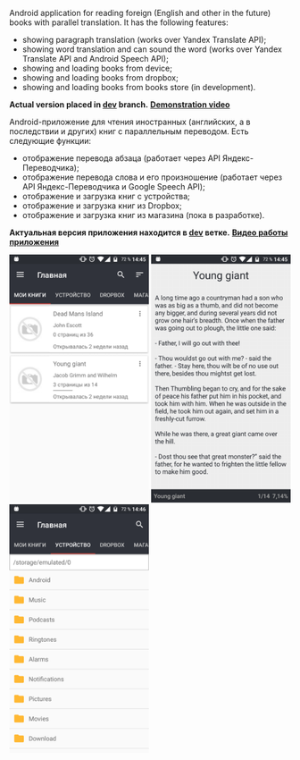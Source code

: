 Android application for reading foreign (English and other in the future) books with parallel translation.
It has the following features:
* showing paragraph translation (works over Yandex Translate API);
* showing word translation and can sound the word  (works over Yandex Translate API and Android Speech API);
* showing and loading books from device;
* showing and loading books from dropbox;
* showing and loading books from books store (in development).

**Actual version placed in [dev](https://gitlab.com/mamykin.av/ForeignBooksReader/tree/dev) branch.**
**[Demonstration video](https://www.youtube.com/watch?v=vn6THQxQK-s)**


Android-приложение для чтения иностранных (английских, а в последствии и других) книг с параллельным переводом.
Есть следующие функции:
* отображение перевода абзаца (работает через API Яндекс-Переводчика);
* отображение перевода слова и его произношение (работает через API Яндекс-Переводчика и Google Speech API);
* отображение и загрузка книг с устройства;
* отображение и загрузка книг из Dropbox;
* отображение и загрузка книг из магазина (пока в разработке).

**Актуальная версия приложения находится в [dev](https://gitlab.com/mamykin.av/ForeignBooksReader/tree/dev) ветке.**
**[Видео работы приложения](https://www.youtube.com/watch?v=vn6THQxQK-s)**

<img src="/screens/reader-main.png" width="250" />    <img src="/screens/reader-read.png" width="250" />    <img src="/screens/reader-device.png" width="250" />
